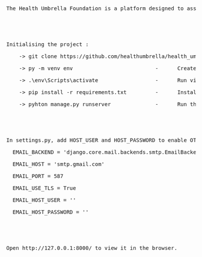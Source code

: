 <pre>
The Health Umbrella Foundation is a platform designed to assist individuals who have been misled by unreliable online sources regarding their specific medical conditions. It provides access to scientifically validated data on disease treatments that have been experimentally proven effective. Additionally, the website offers information on the top hospitals specializing in each disease and provides curated YouTube and testimonial links to guide users toward better health outcomes
<br />
<br />
    
Initialising the project :<br />
    -> git clone https://github.com/healthumbrella/health_umbrella_foundation_backend <br />
    -> py -m venv env                          -      Create a virtual environment.<br />
    -> .\env\Scripts\activate                  -      Run virtual environment.<br />
    -> pip install -r requirements.txt         -      Install the requirements<br />
    -> pyhton manage.py runserver              -      Run the Django server<br />
<br />
<br />
In settings.py, add HOST_USER and HOST_PASSWORD to enable OTP verification<br />
  EMAIL_BACKEND = 'django.core.mail.backends.smtp.EmailBackend'<br />
  EMAIL_HOST = 'smtp.gmail.com'<br />
  EMAIL_PORT = 587<br />
  EMAIL_USE_TLS = True<br />
  EMAIL_HOST_USER = ''<br />
  EMAIL_HOST_PASSWORD = ''<br />
<br />
<br />
Open http://127.0.0.1:8000/ to view it in the browser.
</pre>


